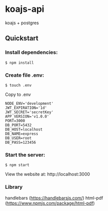 # koajs-api
koajs + postgres

## Quickstart

### Install dependencies:
```$ npm install```

### Create file .env:

```$ touch .env```

Copy to .env
```
NODE_ENV='development'
JWT_EXPIRATION='1d'
JWT_SECRET='secretKey'
APP_VERSION='v1.0.0'
PORT=3000
DB_PORT=5432
DB_HOST=localhost
DB_NAME=express
DB_USER=root
DB_PASS=123456
```

### Start the server:
```$ npm start```

View the website at: http://localhost:3000

### Library
handlebars (https://handlebarsjs.com/)
html-pdf (https://www.npmjs.com/package/html-pdf)

